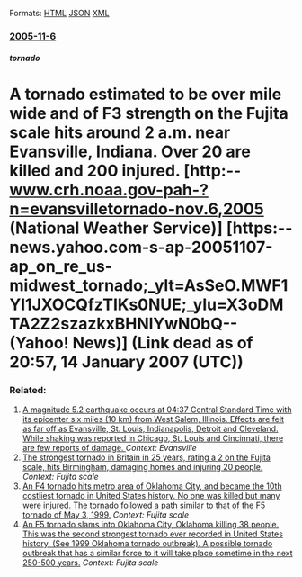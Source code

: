 
Formats: [HTML](/news/2005/11/6/a-tornado-estimated-to-be-over-1-2-mile-wide-and-of-f3-strength-on-the-fujita-scale-hits-around-2-a-m-near-evansville-indiana-over-20-are.html)  [JSON](/news/2005/11/6/a-tornado-estimated-to-be-over-1-2-mile-wide-and-of-f3-strength-on-the-fujita-scale-hits-around-2-a-m-near-evansville-indiana-over-20-are.json)  [XML](/news/2005/11/6/a-tornado-estimated-to-be-over-1-2-mile-wide-and-of-f3-strength-on-the-fujita-scale-hits-around-2-a-m-near-evansville-indiana-over-20-are.xml)  

### [2005-11-6](/news/2005/11/6/index.md)

##### tornado
#  A tornado estimated to be over  mile wide and of F3 strength on the Fujita scale hits around 2 a.m. near Evansville, Indiana. Over 20 are killed and 200 injured. [http:--www.crh.noaa.gov-pah-?n=evansvilletornado-nov.6,2005 (National Weather Service)] [https:--news.yahoo.com-s-ap-20051107-ap_on_re_us-midwest_tornado;_ylt=AsSeO.MWF1Yl1JXOCQfzTIKs0NUE;_ylu=X3oDMTA2Z2szazkxBHNlYwN0bQ-- (Yahoo! News)] (Link dead as of 20:57, 14 January 2007 (UTC))




### Related:

1. [ A magnitude 5.2 earthquake occurs at 04:37 Central Standard Time with its epicenter six miles (10 km) from West Salem, Illinois. Effects are felt as far off as Evansville, St. Louis, Indianapolis, Detroit and Cleveland. While shaking was reported in Chicago, St. Louis and Cincinnati, there are few reports of damage. ](/news/2008/04/18/a-magnitude-5-2-earthquake-occurs-at-04-37-central-standard-time-with-its-epicenter-six-miles-10-km-from-west-salem-illinois-effects-ar.md) _Context: Evansville_
2. [ The strongest tornado in Britain in 25 years, rating a 2 on the Fujita scale, hits Birmingham, damaging homes and injuring 20 people. ](/news/2005/07/28/the-strongest-tornado-in-britain-in-25-years-rating-a-2-on-the-fujita-scale-hits-birmingham-damaging-homes-and-injuring-20-people.md) _Context: Fujita scale_
3. [ An F4 tornado hits metro area of Oklahoma City, and became the 10th costliest tornado in United States history. No one was killed but many were injured. The tornado followed a path similar to that of the F5 tornado of May 3, 1999.](/news/2003/05/8/an-f4-tornado-hits-metro-area-of-oklahoma-city-and-became-the-10th-costliest-tornado-in-united-states-history-no-one-was-killed-but-many.md) _Context: Fujita scale_
4. [ An F5 tornado slams into Oklahoma City, Oklahoma killing 38 people. This was the second strongest tornado ever recorded in United States history. (See 1999 Oklahoma tornado outbreak). A possible tornado outbreak that has a similar force to it will take place sometime in the next 250-500 years.](/news/1999/05/3/an-f5-tornado-slams-into-oklahoma-city-oklahoma-killing-38-people-this-was-the-second-strongest-tornado-ever-recorded-in-united-states-hi.md) _Context: Fujita scale_
